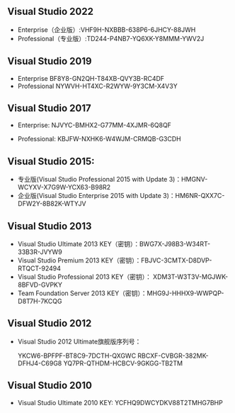 ## Visual Studio 2022
- Enterprise（企业版）:VHF9H-NXBBB-638P6-6JHCY-88JWH 
- Professional（专业版）:TD244-P4NB7-YQ6XK-Y8MMM-YWV2J

## Visual Studio 2019 
- Enterprise
BF8Y8-GN2QH-T84XB-QVY3B-RC4DF
- Professional
NYWVH-HT4XC-R2WYW-9Y3CM-X4V3Y

## Visual Studio 2017
- Enterprise: NJVYC-BMHX2-G77MM-4XJMR-6Q8QF

- Professional: KBJFW-NXHK6-W4WJM-CRMQB-G3CDH

## Visual Studio 2015:

- 专业版(Visual Studio Professional 2015 with Update 3)：HMGNV-WCYXV-X7G9W-YCX63-B98R2
- 企业版(Visual Studio Enterprise 2015 with Update 3)：HM6NR-QXX7C-DFW2Y-8B82K-WTYJV

## Visual Studio 2013
- Visual Studio Ultimate 2013 KEY（密钥）：BWG7X-J98B3-W34RT-33B3R-JVYW9
- Visual Studio Premium 2013 KEY（密钥）：FBJVC-3CMTX-D8DVP-RTQCT-92494
- Visual Studio Professional 2013  KEY（密钥）： XDM3T-W3T3V-MGJWK-8BFVD-GVPKY
- Team Foundation Server 2013 KEY（密钥）：MHG9J-HHHX9-WWPQP-D8T7H-7KCQG

## Visual Studio 2012
- Visual Studio 2012 Ultimate旗舰版序列号： 

  YKCW6-BPFPF-BT8C9-7DCTH-QXGWC
  RBCXF-CVBGR-382MK-DFHJ4-C69G8 
  YQ7PR-QTHDM-HCBCV-9GKGG-TB2TM 

## Visual Studio 2010
- Visual Studio Ultimate 2010 KEY: YCFHQ9DWCYDKV88T2TMHG7BHP
